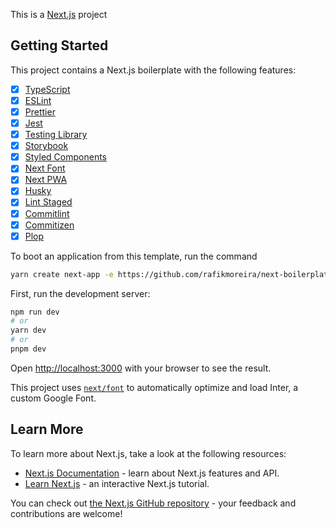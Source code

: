 This is a [Next.js](https://nextjs.org/) project

## Getting Started

This project contains a Next.js boilerplate with the following features:

- [x] [TypeScript](https://www.typescriptlang.org/)
- [x] [ESLint](https://eslint.org/)
- [x] [Prettier](https://prettier.io/)
- [x] [Jest](https://jestjs.io/)
- [x] [Testing Library](https://testing-library.com/)
- [x] [Storybook](https://storybook.js.org/)
- [x] [Styled Components](https://styled-components.com/)
- [x] [Next Font](https://nextjs.org/docs/basic-features/font-optimization)
- [x] [Next PWA](https://www.npmjs.com/package/next-pwa)
- [x] [Husky](https://github.com/typicode/husky)
- [x] [Lint Staged](https://github.com/okonet/lint-staged)
- [x] [Commitlint](https://commitlint.js.org/#/)
- [x] [Commitizen](https://github.com/commitizen/cz-cli)
- [x] [Plop](https://plopjs.com/)

To boot an application from this template, run the command

```bash
yarn create next-app -e https://github.com/rafikmoreira/next-boilerplate
```

First, run the development server:

```bash
npm run dev
# or
yarn dev
# or
pnpm dev
```

Open [http://localhost:3000](http://localhost:3000) with your browser to see the result.

This project uses [`next/font`](https://nextjs.org/docs/basic-features/font-optimization) to automatically optimize and load Inter, a custom Google Font.

## Learn More

To learn more about Next.js, take a look at the following resources:

- [Next.js Documentation](https://nextjs.org/docs) - learn about Next.js features and API.
- [Learn Next.js](https://nextjs.org/learn) - an interactive Next.js tutorial.

You can check out [the Next.js GitHub repository](https://github.com/vercel/next.js/) - your feedback and contributions are welcome!
